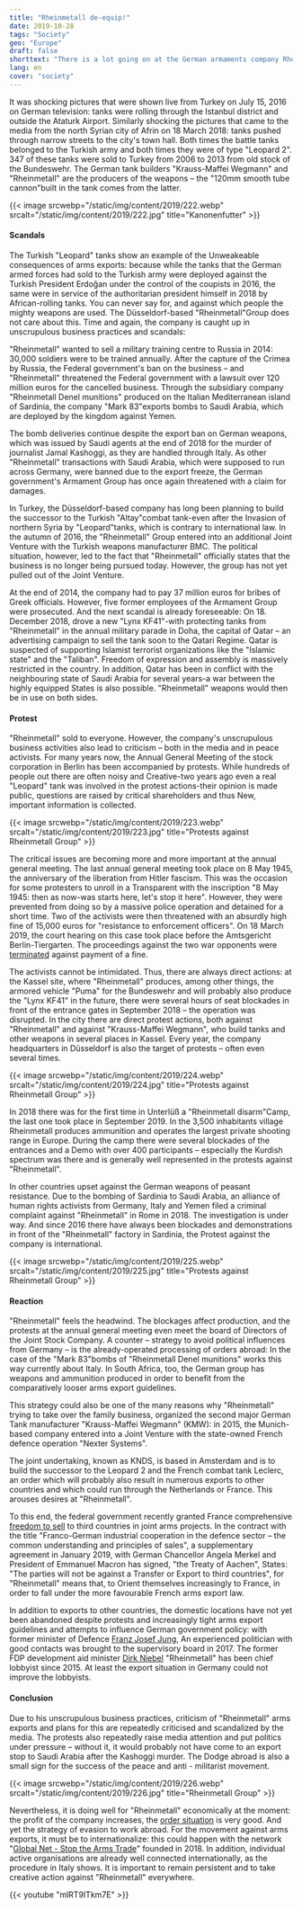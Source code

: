 ```yaml
---
title: "Rheinmetall de-equip!"
date: 2019-10-28
tags: "Society"
geo: "Europe"
draft: false
shorttext: "There is a lot going on at the German armaments company Rheinmetall: always new scandals, delicate takeover plans, broken business, pending court proceedings and protests."
lang: en
cover: "society"
---
```


It was shocking pictures that were shown live from Turkey on July 15, 2016 on German television: tanks were rolling through the Istanbul district and outside the Ataturk Airport. Similarly shocking the pictures that came to the media from the north Syrian city of Afrin on 18 March 2018: tanks pushed through narrow streets to the city's town hall. Both times the battle tanks belonged to the Turkish army and both times they were of type "Leopard 2". 347 of these tanks were sold to Turkey from 2006 to 2013 from old stock of the Bundeswehr. The German tank builders "Krauss-Maffei Wegmann" and "Rheinmetall" are the producers of the weapons – the "120mm smooth tube cannon"built in the tank comes from the latter.

{{< image srcwebp="/static/img/content/2019/222.webp" srcalt="/static/img/content/2019/222.jpg" title="Kanonenfutter" >}}

#### Scandals

The Turkish "Leopard" tanks show an example of the Unweakeable consequences of arms exports: because while the tanks that the German armed forces had sold to the Turkish army were deployed against the Turkish President Erdoğan under the control of the coupists in 2016, the same were in service of the authoritarian president himself in 2018 by African-rolling tanks. You can never say for, and against which people the mighty weapons are used. The Düsseldorf-based "Rheinmetall"Group does not care about this. Time and again, the company is caught up in unscrupulous business practices and scandals:

"Rheinmetall" wanted to sell a military training centre to Russia in 2014: 30,000 soldiers were to be trained annually. After the capture of the Crimea by Russia, the Federal government's ban on the business – and "Rheinmetall" threatened the Federal government with a lawsuit over 120 million euros for the cancelled business. Through the subsidiary company "Rheinmetall Denel munitions" produced on the Italian Mediterranean island of Sardinia, the company "Mark 83"exports bombs to Saudi Arabia, which are deployed by the kingdom against Yemen.

The bomb deliveries continue despite the export ban on German weapons, which was issued by Saudi agents at the end of 2018 for the murder of journalist Jamal Kashoggi, as they are handled through Italy. As other "Rheinmetall" transactions with Saudi Arabia, which were supposed to run across Germany, were banned due to the export freeze, the German government's Armament Group has once again threatened with a claim for damages.

In Turkey, the Düsseldorf-based company has long been planning to build the successor to the Turkish "Altay"combat tank-even after the Invasion of northern Syria by "Leopard"tanks, which is contrary to international law. In the autumn of 2016, the "Rheinmetall" Group entered into an additional Joint Venture with the Turkish weapons manufacturer BMC. The political situation, however, led to the fact that "Rheinmetall" officially states that the business is no longer being pursued today. However, the group has not yet pulled out of the Joint Venture.

At the end of 2014, the company had to pay 37 million euros for bribes of Greek officials. However, five former employees of the Armament Group were prosecuted. And the next scandal is already foreseeable: On 18. December 2018, drove a new "Lynx KF41"-with protecting tanks from "Rheinmetall" in the annual military parade in Doha, the capital of Qatar – an advertising campaign to sell the tank soon to the Qatari Regime. Qatar is suspected of supporting Islamist terrorist organizations like the "Islamic state" and the "Taliban". Freedom of expression and assembly is massively restricted in the country. In addition, Qatar has been in conflict with the neighbouring state of Saudi Arabia for several years-a war between the highly equipped States is also possible. "Rheinmetall" weapons would then be in use on both sides.

#### Protest

"Rheinmetall" sold to everyone. However, the company's unscrupulous business activities also lead to criticism – both in the media and in peace activists. For many years now, the Annual General Meeting of the stock corporation in Berlin has been accompanied by protests. While hundreds of people out there are often noisy and Creative-two years ago even a real "Leopard" tank was involved in the protest actions-their opinion is made public, questions are raised by critical shareholders and thus New, important information is collected.

{{< image srcwebp="/static/img/content/2019/223.webp" srcalt="/static/img/content/2019/223.jpg" title="Protests against Rheinmetall Group" >}} 

The critical issues are becoming more and more important at the annual general meeting. The last annual general meeting took place on 8 May 1945, the anniversary of the liberation from Hitler fascism.  This was the occasion for some protesters to unroll in a Transparent with the inscription "8 May 1945: then as now-was starts here, let's stop it here". However, they were prevented from doing so by a massive police operation and detained for a short time. Two of the activists were then threatened with an absurdly high fine of 15,000 euros for "resistance to enforcement officers". On 18 March 2019, the court hearing on this case took place before the Amtsgericht Berlin-Tiergarten. The proceedings against the two war opponents were [terminated](https://www.neues-deutschland.de/artikel/1114772.rheinmetall-entwaffnen-prozess-gegen-kriegsgegner-eingestellt.html "Prozess gegen Kriegsgegner eingestellt") against payment of a fine.

The activists cannot be intimidated. Thus, there are always direct actions: at the Kassel site, where "Rheinmetall" produces, among other things, the armored vehicle "Puma" for the Bundeswehr and will probably also produce the "Lynx KF41" in the future, there were several hours of seat blockades in front of the entrance gates in September 2018 – the operation was disrupted. In the city there are direct protest actions, both against "Rheinmetall" and against "Krauss-Maffei Wegmann", who build tanks and other weapons in several places in Kassel. Every year, the company headquarters in Düsseldorf is also the target of protests – often even several times.

{{< image srcwebp="/static/img/content/2019/224.webp" srcalt="/static/img/content/2019/224.jpg" title="Protests against Rheinmetall Group" >}}

In 2018 there was for the first time in Unterlüß a "Rheinmetall disarm"Camp, the last one took place in September 2019. In the 3,500 inhabitants village Rheinmetall produces ammunition and operates the largest private shooting range in Europe. During the camp there were several blockades of the entrances and a Demo with over 400 participants – especially the Kurdish spectrum was there and is generally well represented in the protests against "Rheinmetall".

In other countries upset against the German weapons of peasant resistance. Due to the bombing of Sardinia to Saudi Arabia, an alliance of human rights activists from Germany, Italy and Yemen filed a criminal complaint against "Rheinmetall" in Rome in 2018. The investigation is under way. And since 2016 there have always been blockades and demonstrations in front of the "Rheinmetall" factory in Sardinia, the Protest against the company is international.

{{< image srcwebp="/static/img/content/2019/225.webp" srcalt="/static/img/content/2019/225.jpg" title="Protests against Rheinmetall Group" >}}

#### Reaction

"Rheinmetall" feels the headwind. The blockages affect production, and the protests at the annual general meeting even meet the board of Directors of the Joint Stock Company. A counter – strategy to avoid political influences from Germany – is the already-operated processing of orders abroad: In the case of the "Mark 83"bombs of "Rheinmetall Denel munitions" works this way currently about Italy. In South Africa, too, the German group has weapons and ammunition produced in order to benefit from the comparatively looser arms export guidelines.

This strategy could also be one of the many reasons why "Rheinmetall" trying to take over the family business, organized the second major German Tank manufacturer "Krauss-Maffei Wegmann" (KMW): in 2015, the Munich-based company entered into a Joint Venture with the state-owned French defence operation "Nexter Systems".

The joint undertaking, known as KNDS, is based in Amsterdam and is to build the successor to the Leopard 2 and the French combat tank Leclerc, an order which will probably also result in numerous exports to other countries and which could run through the Netherlands or France. This arouses desires at "Rheinmetall".  

To this end, the federal government recently granted France comprehensive [freedom to sell](https://www.spiegel.de/politik/deutschland/ruestungsexporte-deutsch-franzoesisches-geheimpapier-a-1253393.html "Deutsch-französisches Geheimpapier regelt Waffenexporte neu") to third countries in joint arms projects. In the contract with the title "Franco-German industrial cooperation in the defence sector – the common understanding and principles of sales", a supplementary agreement in January 2019, with German Chancellor Angela Merkel and President of Emmanuel Macron has signed, "the Treaty of Aachen", States: "The parties will not be against a Transfer or Export to third countries", for "Rheinmetall" means that, to Orient themselves increasingly to France, in order to fall under the more favourable French arms export law.

In addition to exports to other countries, the domestic locations have not yet been abandoned despite protests and increasingly tight arms export guidelines and attempts to influence German government policy: with former minister of Defence [Franz Josef Jung](https://www.zeit.de/wirtschaft/unternehmen/2017-05/rheinmetall-franz-josef-jung-tuerkei-waffen-panzer "Ex-Verteidigungsminister Jung wird Aufsichtsrat von Rüstungskonzern"), An experienced politician with good contacts was brought to the supervisory board in 2017. The former FDP development aid minister [Dirk Niebel](https://www.spiegel.de/politik/deutschland/niebel-kommentar-wechsel-zu-rheinmetall-stinkt-und-aergert-fdp-a-978609.html "Rüstungslobbyist Niebel - Das stinkt") "Rheinmetall" has been chief lobbyist since 2015. At least the export situation in Germany could not improve the lobbyists.

#### Conclusion

Due to his unscrupulous business practices, criticism of "Rheinmetall" arms exports and plans for this are repeatedly criticised and scandalized by the media. The protests also repeatedly raise media attention and put politics under pressure – without it, it would probably not have come to an export stop to Saudi Arabia after the Kashoggi murder. The Dodge abroad is also a small sign for the success of the peace and anti - militarist movement.

{{< image srcwebp="/static/img/content/2019/226.webp" srcalt="/static/img/content/2019/226.jpg" title="Rheinmetall Group" >}}

Nevertheless, it is doing well for "Rheinmetall" economically at the moment: the profit of the company increases, the [order situation](https://www.isw-muenchen.de/2019/01/ruestungs-explosion-bomben-geschaefte-bundesregierung-im-ruestungswahn/ "Rüstungs-Explosion & Bomben-Geschäfte – Bundesregierung im Rüstungswahn") is very good. And yet the strategy of evasion to work abroad. For the movement against arms exports, it must be to internationalize: this could happen with the network "[Global Net - Stop the Arms Trade](https://www.gn-stat.org/ "Global Net - Stop the Arms Trade")" founded in 2018. In addition, individual active organisations are already well connected internationally, as the procedure in Italy shows. It is important to remain persistent and to take creative action against "Rheinmetall" everywhere.

{{< youtube "mlRT9ITkm7E" >}}



